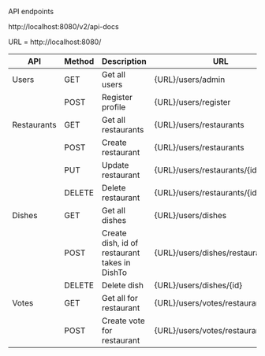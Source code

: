 API endpoints

http://localhost:8080/v2/api-docs

URL = http://localhost:8080/

| API         | Method | Description                                   | URL                                       | User           |
|-------------|--------|-----------------------------------------------|-------------------------------------------|----------------|
|    Users    | GET    | Get all users                                 | {URL}/users/admin                         | Admin          |
|             | POST   | Register profile                              | {URL}/users/register                      | Unauthorized   |
| Restaurants | GET    | Get all restaurants                           | {URL}/users/restaurants                   | Anybody        |
|             | POST   | Create restaurant					           | {URL}/users/restaurants                   | Admin          |
|             | PUT    | Update restaurant                             | {URL}/users/restaurants/{id}              | Admin          |
|             | DELETE | Delete restaurant                             | {URL}/users/restaurants/{id}              | Admin          |
|   Dishes    | GET    | Get all dishes                                | {URL}/users/dishes                        | Admin          |
|             | POST   | Create dish, id of restaurant takes in DishTo | {URL}/users/dishes/restaurants/{id}       | Admin          |
|             | DELETE | Delete dish                                   | {URL}/users/dishes/{id}                   | Admin          |
|   Votes     | GET    | Get all for restaurant                        | {URL}/users/votes/restaurants/{id}        | Authorized     |
|             | POST   | Create vote for restaurant                    | {URL}/users/votes/restaurants/{id}        | Authorized     |

